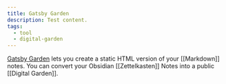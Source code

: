 ```yaml
---
title: Gatsby Garden
description: Test content.
tags:
  - tool
  - digital-garden
---
```


[Gatsby Garden](https://github.com/binnyva/gatsby-garden/) lets you create a static HTML version of your [[Markdown]] notes. You can convert your Obsidian [[Zettelkasten]] Notes into a public [[Digital Garden]].
